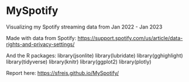 # MySpotify
Visualizing my Spotify streaming data from Jan 2022 - Jan 2023

Made with data from Spotify: https://support.spotify.com/us/article/data-rights-and-privacy-settings/

And the R packages: 
library(jsonlite)
library(lubridate)
library(gghighlight)
library(tidyverse)
library(knitr)
library(ggplot2)
library(plotly)

Report here: https://sfreis.github.io/MySpotify/
